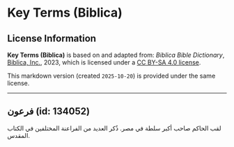 # Key Terms (Biblica)

## License Information

**Key Terms (Biblica)** is based on and adapted from: _Biblica Bible Dictionary_, [Biblica, Inc.](https://www.biblica.com/), 2023, which is licensed under a [CC BY-SA 4.0 license](https://creativecommons.org/licenses/by-sa/4.0/legalcode.en).

This markdown version (created `2025-10-20`) is provided under the same license.



--------------------------------

## فرعون (id: 134052)

لقب الحاكم صاحب أكبر سلطة في مصر. ذُكر العديد من الفراعنة المختلفين في الكتاب المقدس.


